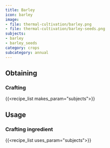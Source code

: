 ```yaml
---
title: Barley
icon: barley
image:
- file: thermal-cultivation/barley.png
- file: thermal-cultivation/barley-seeds.png
subjects: 
- barley
- barley_seeds
category: crops
subcategory: annual
---
```



Obtaining
---------

### Crafting
{{<recipe_list makes_param="subjects">}}

Usage
-----

### Crafting ingredient
{{<recipe_list uses_param="subjects">}}